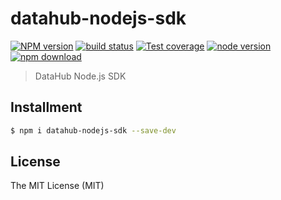 # datahub-nodejs-sdk

[![NPM version][npm-image]][npm-url]
[![build status][travis-image]][travis-url]
[![Test coverage][coveralls-image]][coveralls-url]
[![node version][node-image]][node-url]
[![npm download][download-image]][download-url]

[npm-image]: https://img.shields.io/npm/v/datahub-nodejs-sdk.svg?style=flat-square
[npm-url]: https://npmjs.org/package/datahub-nodejs-sdk
[travis-image]: https://img.shields.io/travis/macacajs/datahub-nodejs-sdk.svg?style=flat-square
[travis-url]: https://travis-ci.org/macacajs/datahub-nodejs-sdk
[coveralls-image]: https://img.shields.io/coveralls/macacajs/datahub-nodejs-sdk.svg?style=flat-square
[coveralls-url]: https://coveralls.io/r/macacajs/datahub-nodejs-sdk?branch=master
[node-image]: https://img.shields.io/badge/node.js-%3E=_8-green.svg?style=flat-square
[node-url]: http://nodejs.org/download/
[download-image]: https://img.shields.io/npm/dm/datahub-nodejs-sdk.svg?style=flat-square
[download-url]: https://npmjs.org/package/datahub-nodejs-sdk

> DataHub Node.js SDK

## Installment

```bash
$ npm i datahub-nodejs-sdk --save-dev
```

## License

The MIT License (MIT)
